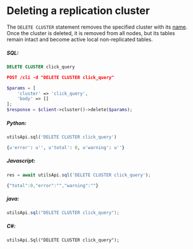 # Deleting a replication cluster 

<!-- example deleting a replication cluster  1 -->
The `DELETE CLUSTER` statement removes the specified cluster with its  [name](../../Creating_a_cluster/Setting_up_replication/Setting_up_replication.md#name). Once the cluster is deleted, it is removed from all nodes, but its tables remain intact and become active local non-replicated tables.



<!-- intro -->
##### SQL:

<!-- request SQL -->

```sql
DELETE CLUSTER click_query
```

<!-- request JSON -->

```json
POST /cli -d "DELETE CLUSTER click_query"
```

<!-- request PHP -->

```php
$params = [
    'cluster' => 'click_query',
    'body' => []
];
$response = $client->cluster()->delete($params);                
```
<!-- intro -->
##### Python:

<!-- request Python -->

```python
utilsApi.sql('DELETE CLUSTER click_query')
```

<!-- response Python -->
```python
{u'error': u'', u'total': 0, u'warning': u''}
```
<!-- intro -->
##### Javascript:

<!-- request javascript -->

```javascript
res = await utilsApi.sql('DELETE CLUSTER click_query');
```

<!-- response javascript -->
```javascript
{"total":0,"error":"","warning":""}
```

<!-- intro -->
##### java:

<!-- request Java -->

```java
utilsApi.sql("DELETE CLUSTER click_query");
```

<!-- intro -->
##### C#:

<!-- request C# -->

```clike
utilsApi.Sql("DELETE CLUSTER click_query");
```
<!-- end -->
<!-- proofread -->
